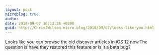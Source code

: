 ```yaml
---
layout: post
microblog: true
audio: 
date: 2018-09-07 16:13:28 +0200
guid: http://ChrisJWilson.micro.blog/2018/09/07/looks-like-you.html
---
```

Looks like you can browse the old discover articles in iOS 12 now.The question is have they restored this feature or is it a beta bug? 
